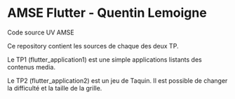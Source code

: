 # AMSE Flutter - Quentin Lemoigne
Code source UV AMSE

Ce repository contient les sources de chaque des deux TP.

Le TP1 (flutter_application1) est une simple applications listants des contenus media.

Le TP2 (flutter_application2) est un jeu de Taquin. Il est possible de changer la difficulté et la taille de la grille.
